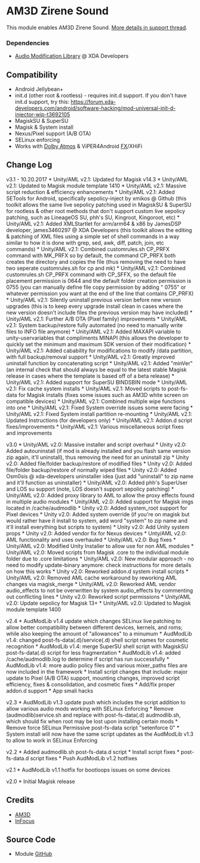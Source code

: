 # AM3D Zirene Sound
This module enables AM3D Zirene Sound. [More details in support thread](https://forum.xda-developers.com/android/apps-games/mod-zirene-sound-am3d-t3396698).

### Dependencies
* [Audio Modification Library](https://forum.xda-developers.com/apps/magisk/module-audio-modification-library-t3579612) @ XDA Developers

## Compatibility
* Android Jellybean+
* init.d (other root & rootless) - requires init.d support. If you don't have init.d support, try this: https://forum.xda-developers.com/android/software-hacking/mod-universal-init-d-injector-wip-t3692105
* MagiskSU & SuperSU
* Magisk & System install
* Nexus/Pixel support (A/B OTA)
* SELinux enforcing
* Works with [Dolby Atmos](https://github.com/therealahrion/Dolby-Atmos-ZTE-Axon-7) & ViPER4Android [FX](https://forum.xda-developers.com/apps/magisk/module-viper4android-fx-2-5-0-5-t3577058)/XHiFi

## Change Log
v3.1 - 10.20.2017
    * Unity/AML v2.1: Updated for Magisk v14.3
    * Unity/AML v2.1: Updated to Magisk module template 1410
    * Unity/AML v2.1: Massive script reduction & efficiency enhancements
    * Unity/AML v2.1: Added SETools for Android, specifically sepolicy-inject by xmikos @ Github (this toolkit allows the same live sepolicy patching used in MagiskSU & SuperSU for rootless & other root methods that don't support custom live sepolicy patching, such as LineageOS SU, phh's SU, Kingroot, Kingoroot, etc)
    * Unity/AML v2.1: Added XMLStartlet for arm/arm64 & x86 by JamesDSP developer, james3460297 @ XDA Developers (this toolkit allows the editing & patching of XML files using a simple set of shell commands in a way similar to how it is done with grep, sed, awk, diff, patch, join, etc commands)
    * Unity/AML v2.1: Combined customrules.sh CP_PRFX command with MK_PRFX so by default, the command CP_PRFX both creates the directory and copies the file (thus removing the need to have two seperate customrules.sh for cp and mk)
    * Unity/AML v2.1: Combined customrules.sh CP_PRFX command with CP_SFFX, so the default file placement permission is 0644 and the default folder creation permission is 0755 (you can manually define file copy permission by adding " 0755" or whatever permission you want at the end of the line that contains CP_PRFX)
    * Unity/AML v2.1: Silently uninstall previous version before new version upgrades (this is to keep every upgrade install clean in cases where the new version doesn't include files the previous version may have included)
    * Unity/AML v2.1: Further A/B OTA (Pixel family) improvements
    * Unity/AML v2.1: System backup/restore fully automated (no need to manually write files to INFO file anymore)
    * Unity/AML v2.1: Added MAXAPI variable to unity-uservariables that compliments MINAPI (this allows the developer to quickly set the minimum and maximum SDK version of their modification)
    * Unity/AML v2.1: Added cabability for modifications to modify /data partition, with full backup/removal support
    * Unity/AML v2.1: Greatly improved uninstall function by concatenating script
    * Unity/AML v2.1: Added "minVer" (an internal check that should always be equal to the latest stable Magisk release in cases where the template is based off of a beta release)
    * Unity/AML v2.1: Added support for SuperSU BINDSBIN mode
    * Unity/AML v2.1: Fix cache system installs
    * Unity/AML v2.1: Moved scripts to post-fs-data for Magisk installs (fixes some issues such as AM3D white screen on compatible devices)
    * Unity/AML v2.1: Combined multiple wipe functions into one
    * Unity/AML v2.1: Fixed System override issues some were facing
    * Unity/AML v2.1: Fixed System install partition re-mounting
    * Unity/AML v2.1: Updated Instructions (for developers only)
	* Unity/AML v2.1: Addon.d script fixes/improvements
    * Unity/AML v2.1: Various miscellaneous script fixes and improvements

v3.0
	* Unity/AML v2.0: Massive installer and script overhaul
	* Unity v2.0: Added autouninstall (if mod is already installed and you flash same version zip again, it'll uninstall), thus removing the need for an uninstall zip
	* Unity v2.0: Added file/folder backup/restore of modified files
	* Unity v2.0: Added file/folder backup/restore of normally wiped files
	* Unity v2.0: Added Osm0sis @ xda-developers uninstaller idea (just add "uninstall" to zip name and it'll function as uninstaller)
	* Unity/AML v2.0: Added phh's SuperUser and LOS su support (note, LOS doesn't support sepolicy patching)
	* Unity/AML v2.0: Added proxy library to AML to allow the proxy effects found in multiple audio modules
	* Unity/AML v2.0: Added support for Magisk imgs located in /cache/audmodlib
	* Unity v2.0: Added system_root support for Pixel devices
	* Unity v2.0: Added system override (if you're on magisk but would rather have it install to system, add word "system" to zip name and it'll install everything but scripts to system)
	* Unity v2.0: Add Unity system props
	* Unity v2.0: Added vendor fix for Nexus devices
	* Unty/AML v2.0: AML functionality and uses overhauled
	* Unity/AML v2.0: Bug fixes
	* Unity/AML v2.0: Modified Unity Installer to allow use for non AML modules
	* Unity/AML v2.0: Moved scripts from Magisk .core to the individual module folder due to .core limitations
	* Unity/AML v2.0: New modular approach - no need to modify update-binary anymore: check instructions for more details on how this works
	* Unity v2.0: Reworked addon.d system install scripts
	* Unity/AML v2.0: Removed AML cache workaround by reworking AML changes via magisk_merge
	* Unity/AML v2.0: Reworked AML vendor audio_effects to not be overwritten by system audio_effects by commenting out conflicting lines
	* Unity v2.0: Reworked script permissions
	* Unity/AML v2.0: Update sepolicy for Magisk 13+
	* Unity/AML v2.0: Updated to Magisk module template 1400

v2.4
	* AudModLib v1.4 update which changes SELinux live patching to allow better compatibility between different devices, kernels, and roms; while also keeping the amount of "allowances" to a minumum
	* AudModLib v1.4: changed post-fs-data(.d)/service(.d) shell script names for cosmetic recognition
	* AudModLib v1.4: merge SuperSU shell script with MagiskSU post-fs-data(.d) script for less fragmentation
	* AudModLib v1.4: added /cache/audmodlib.log to determine if script has run successfully
	* AudModLib v1.4: more audio policy files and various mixer_paths files are now included in the framework
	* Install script changes that include: major update to Pixel (A/B OTA) support, mounting changes, improved script efficiency, fixes & consolidation, and cosmetic fixes
	* Add/fix proper addon.d support
	* App smali hacks
	
v2.3
	* AudModLib v1.3 update push which includes the script addition to allow various audio mods working with SELinux Enforcing
	* Remove (audmodlib)service.sh and replace with post-fs-data(.d) audmodlib.sh, which should fix when root may be lost upon installing certain mods
	* Remove force SELinux Permissive post-fs-data script "setenforce 0"
	* System install will now have the same script updates as the AudModLib v1.3 to allow to work in SELinux Enforcing

v2.2
	* Added audmodlib.sh post-fs-data.d script
	* Install script fixes
	* post-fs-data.d script fixes
	* Push AudModLib v1.2 hotfixes

v2.1
	* AudModLib v1.1 hotfix for bootloops issues on some devices

v2.0
	* Initial Magisk release

## Credits
* [AM3D](http://www.am3d.com/home-english/products/zirene%C2%AE-sound.aspx)
* [InFocus](http://www.infocusindia.co.in/)

## Source Code
* Module [GitHub](https://github.com/therealahrion/AM3D-Zirene-Sound)
